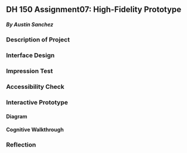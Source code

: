## DH 150 Assignment07: High-Fidelity Prototype
##### By Austin Sanchez


### Description of Project

### Interface Design

### Impression Test

### Accessibility Check

### Interactive Prototype

#### Diagram

#### Cognitive Walkthrough


### Reflection
